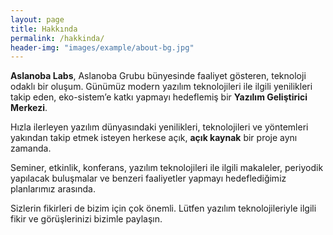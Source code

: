 ```yaml
---
layout: page
title: Hakkında
permalink: /hakkinda/
header-img: "images/example/about-bg.jpg"
---
```


**Aslanoba Labs**, Aslanoba Grubu bünyesinde faaliyet gösteren, teknoloji
odaklı bir oluşum. Günümüz modern yazılım teknolojileri ile ilgili
yenilikleri takip eden, eko-sistem’e katkı yapmayı hedeflemiş bir
**Yazılım Geliştirici Merkezi**.

Hızla ilerleyen yazılım dünyasındaki yenilikleri, teknolojileri ve yöntemleri
yakından takip etmek isteyen herkese açık, **açık kaynak** bir proje aynı
zamanda.

Seminer, etkinlik, konferans, yazılım teknolojileri ile ilgili makaleler,
periyodik yapılacak buluşmalar ve benzeri faaliyetler yapmayı hedeflediğimiz
planlarımız arasında.

Sizlerin fikirleri de bizim için çok önemli. Lütfen yazılım teknolojileriyle
ilgili fikir ve görüşlerinizi bizimle paylaşın.
